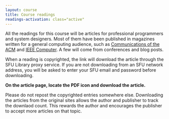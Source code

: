 ```yaml
---
layout: course
title: Course readings
readings-activation: class="active"
---
```

All the readings for this course will be articles for professional programmers and system designers. Most of them have been published in magazines
written for a general computing audience, such as [Communications of the ACM](http://www.acm.org/cacm/ "CACM") and [IEEE Computer](http://www.computer.org/portal/web/computingnow "IEEE Computer"). A few will come from conferences and blog posts.

When a reading is copyrighted, the link will download the article through the SFU Library proxy service. If you are not downloading from an SFU network address, you will be asked to enter your SFU email and password before downloading.

**On the article page, locate the PDF icon and download the article.**

Please do not repost the copyrighted entries somewhere else. Downloading the articles from the original sites allows the author and publisher to track the downlaod count. This rewards the author and encourages the publisher to accept more articles on that topic.